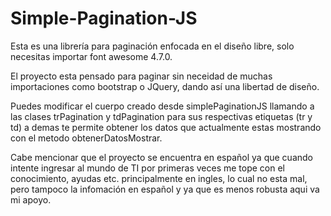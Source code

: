 # Simple-Pagination-JS
Esta es una librería para paginación enfocada en el diseño libre, solo necesitas importar font awesome 4.7.0.

El proyecto esta pensado para paginar sin neceidad de muchas importaciones como bootstrap o JQuery, dando así una libertad de diseño.

Puedes modificar el cuerpo creado desde simplePaginationJS llamando a las clases trPagination y tdPagination para sus respectivas etiquetas (tr y td) a demas te permite obtener los datos que actualmente estas mostrando con el metodo obtenerDatosMostrar.

Cabe mencionar que el proyecto se encuentra en español ya que cuando intente ingresar al mundo de TI por primeras veces me tope con el conocimiento, ayudas etc. principalmente en ingles, lo cual no esta mal, pero tampoco la infomación en español y ya que es menos robusta aqui va mi apoyo.
